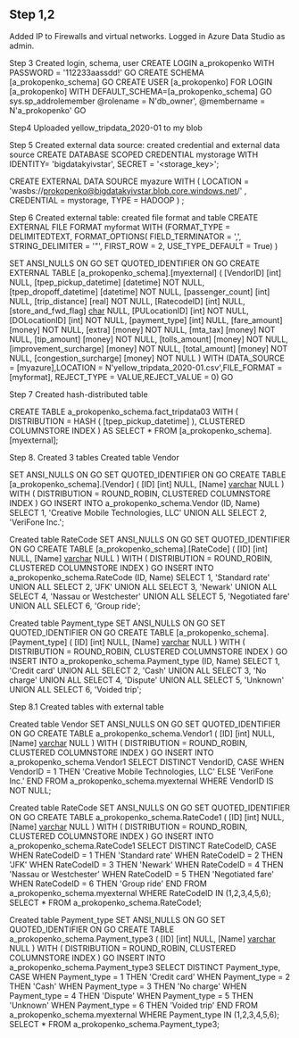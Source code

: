 ## Step 1,2
Added IP to Firewalls and virtual networks. Logged in Azure Data Studio as admin.

Step 3
Created login, schema, user
CREATE LOGIN a_prokopenko
    WITH PASSWORD = '112233aassdd!'
GO
CREATE SCHEMA [a_prokopenko_schema]
GO
CREATE USER [a_prokopenko] FOR LOGIN [a_prokopenko] WITH DEFAULT_SCHEMA=[a_prokopenko_schema]
GO
sys.sp_addrolemember @rolename = N'db_owner', @membername = N'a_prokopenko'
GO

Step4
Uploaded yellow_tripdata_2020-01 to my blob

Step 5
Created external data source: created credential and external data source
CREATE DATABASE SCOPED CREDENTIAL mystorage
WITH IDENTITY= 'bigdatakyivstar',
SECRET = '<storage_key>';

CREATE EXTERNAL DATA SOURCE myazure
WITH
  ( LOCATION = 'wasbs://prokopenko@bigdatakyivstar.blob.core.windows.net/' ,
    CREDENTIAL = mystorage,
    TYPE = HADOOP
  ) ;
  
  Step 6
  Created external table: created file format and table
  CREATE EXTERNAL FILE FORMAT myformat
WITH (FORMAT_TYPE = DELIMITEDTEXT,
      FORMAT_OPTIONS(
          FIELD_TERMINATOR = ',',
          STRING_DELIMITER = '"',
          FIRST_ROW = 2, 
          USE_TYPE_DEFAULT = True)
)

SET ANSI_NULLS ON
GO
SET QUOTED_IDENTIFIER ON
GO
CREATE EXTERNAL TABLE [a_prokopenko_schema].[myexternal]
(
    [VendorID] [int] NULL,
    [tpep_pickup_datetime] [datetime] NOT NULL,
    [tpep_dropoff_datetime] [datetime] NOT NULL,
    [passenger_count] [int] NULL,
    [trip_distance] [real] NOT NULL,
    [RatecodeID] [int] NULL,
    [store_and_fwd_flag] [char](1) NULL,
    [PULocationID] [int] NOT NULL,
    [DOLocationID] [int] NOT NULL,
    [payment_type] [int] NULL,
    [fare_amount] [money] NOT NULL,
    [extra] [money] NOT NULL,
    [mta_tax] [money] NOT NULL,
    [tip_amount] [money] NOT NULL,
    [tolls_amount] [money] NOT NULL,
    [improvement_surcharge] [money] NOT NULL,
    [total_amount] [money] NOT NULL,
    [congestion_surcharge] [money] NOT NULL
)
WITH (DATA_SOURCE = [myazure],LOCATION = N'yellow_tripdata_2020-01.csv',FILE_FORMAT = [myformat], REJECT_TYPE = VALUE,REJECT_VALUE = 0)
GO
  
Step 7
Created hash-distributed table

CREATE TABLE a_prokopenko_schema.fact_tripdata03
WITH
(
	DISTRIBUTION = HASH ( [tpep_pickup_datetime] ),
	CLUSTERED COLUMNSTORE INDEX
)
AS SELECT * FROM [a_prokopenko_schema].[myexternal];

Step 8. Created 3 tables
Created table Vendor

SET ANSI_NULLS ON
GO
SET QUOTED_IDENTIFIER ON
GO
CREATE TABLE [a_prokopenko_schema].[Vendor]
(
	[ID] [int] NULL,
	[Name] [varchar](50) NULL
)
WITH
(
	DISTRIBUTION = ROUND_ROBIN,
	CLUSTERED COLUMNSTORE INDEX
)
GO
INSERT INTO a_prokopenko_schema.Vendor (ID, Name)
SELECT 1, 'Creative Mobile Technologies, LLC'
UNION ALL
SELECT 2, 'VeriFone Inc.';


Created table RateCode
SET ANSI_NULLS ON
GO
SET QUOTED_IDENTIFIER ON
GO
CREATE TABLE [a_prokopenko_schema].[RateCode]
(
	[ID] [int] NULL,
	[Name] [varchar](50) NULL
)
WITH
(
	DISTRIBUTION = ROUND_ROBIN,
	CLUSTERED COLUMNSTORE INDEX
)
GO
INSERT INTO a_prokopenko_schema.RateCode (ID, Name)
SELECT 1, 'Standard rate'
UNION ALL
SELECT 2, 'JFK'
UNION ALL
SELECT 3, 'Newark'
UNION ALL
SELECT 4, 'Nassau or Westchester'
UNION ALL
SELECT 5, 'Negotiated fare'
UNION ALL
SELECT 6, 'Group ride';

Created table Payment_type
SET ANSI_NULLS ON
GO
SET QUOTED_IDENTIFIER ON
GO
CREATE TABLE [a_prokopenko_schema].[Payment_type]
(
	[ID] [int] NULL,
	[Name] [varchar](50) NULL
)
WITH
(
	DISTRIBUTION = ROUND_ROBIN,
	CLUSTERED COLUMNSTORE INDEX
)
GO
INSERT INTO a_prokopenko_schema.Payment_type (ID, Name)
SELECT 1, 'Credit card'
UNION ALL
SELECT 2, 'Cash'
UNION ALL
SELECT 3, 'No charge'
UNION ALL
SELECT 4, 'Dispute'
UNION ALL
SELECT 5, 'Unknown'
UNION ALL
SELECT 6, 'Voided trip';

Step 8.1 Created tables with external table

Created table Vendor
SET ANSI_NULLS ON
GO
SET QUOTED_IDENTIFIER ON
GO
CREATE TABLE a_prokopenko_schema.Vendor1
(
	[ID] [int] NULL,
	[Name] [varchar](50) NULL
)
WITH
(
	DISTRIBUTION = ROUND_ROBIN,
	CLUSTERED COLUMNSTORE INDEX
)
GO
INSERT INTO a_prokopenko_schema.Vendor1
SELECT DISTINCT VendorID, 
CASE
    WHEN VendorID = 1 THEN 'Creative Mobile Technologies, LLC'
    ELSE 'VeriFone Inc.'
END
FROM a_prokopenko_schema.myexternal
WHERE VendorID IS NOT NULL;

Created table RateCode
SET ANSI_NULLS ON
GO
SET QUOTED_IDENTIFIER ON
GO
CREATE TABLE a_prokopenko_schema.RateCode1
(
	[ID] [int] NULL,
	[Name] [varchar](50) NULL
)
WITH
(
	DISTRIBUTION = ROUND_ROBIN,
	CLUSTERED COLUMNSTORE INDEX
)
GO
INSERT INTO a_prokopenko_schema.RateCode1
SELECT DISTINCT RateCodeID, 
CASE
    WHEN RateCodeID = 1 THEN 'Standard rate'
    WHEN RateCodeID = 2 THEN 'JFK'
    WHEN RateCodeID = 3 THEN 'Newark'
    WHEN RateCodeID = 4 THEN 'Nassau or Westchester'
    WHEN RateCodeID = 5 THEN 'Negotiated fare'
    WHEN RateCodeID = 6 THEN 'Group ride'
END
FROM a_prokopenko_schema.myexternal
WHERE RateCodeID IN (1,2,3,4,5,6);
SELECT * FROM a_prokopenko_schema.RateCode1;

Created table Payment_type
SET ANSI_NULLS ON
GO
SET QUOTED_IDENTIFIER ON
GO
CREATE TABLE a_prokopenko_schema.Payment_type3
(
	[ID] [int] NULL,
	[Name] [varchar](50) NULL
)
WITH
(
	DISTRIBUTION = ROUND_ROBIN,
	CLUSTERED COLUMNSTORE INDEX
)
GO
INSERT INTO a_prokopenko_schema.Payment_type3
SELECT DISTINCT Payment_type, 
CASE
    WHEN Payment_type = 1 THEN 'Credit card'
    WHEN Payment_type = 2 THEN 'Cash'
    WHEN Payment_type = 3 THEN 'No charge'
    WHEN Payment_type = 4 THEN 'Dispute'
    WHEN Payment_type = 5 THEN 'Unknown'
    WHEN Payment_type = 6 THEN 'Voided trip'
END
FROM a_prokopenko_schema.myexternal
WHERE Payment_type IN (1,2,3,4,5,6);
SELECT * FROM a_prokopenko_schema.Payment_type3;

